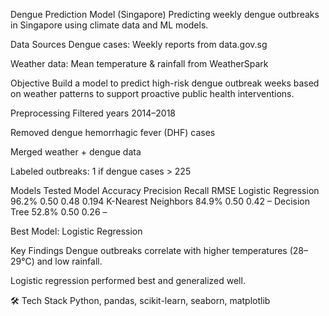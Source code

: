 Dengue Prediction Model (Singapore)
Predicting weekly dengue outbreaks in Singapore using climate data and ML models.

Data Sources
Dengue cases: Weekly reports from data.gov.sg

Weather data: Mean temperature & rainfall from WeatherSpark

Objective
Build a model to predict high-risk dengue outbreak weeks based on weather patterns to support proactive public health interventions.

Preprocessing
Filtered years 2014–2018

Removed dengue hemorrhagic fever (DHF) cases

Merged weather + dengue data

Labeled outbreaks: 1 if dengue cases > 225

Models Tested
Model	                Accuracy	Precision	 Recall	 RMSE
Logistic Regression	  96.2%	      0.50	    0.48	 0.194
K-Nearest Neighbors	   84.9%	    0.50	    0.42	 –
Decision Tree	        52.8%	      0.50	    0.26	 –

Best Model: Logistic Regression

Key Findings
Dengue outbreaks correlate with higher temperatures (28–29°C) and low rainfall.

Logistic regression performed best and generalized well.

🛠️ Tech Stack
Python, pandas, scikit-learn, seaborn, matplotlib
